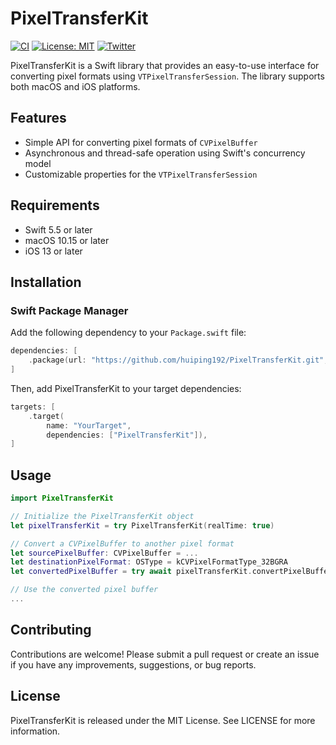 # PixelTransferKit

[![CI](https://github.com/huiping192/PixelTransferKit/actions/workflows/swift.yml/badge.svg?branch=main)](https://github.com/huiping192/PixelTransferKit/actions/workflows/swift.yml)
[![License: MIT](https://img.shields.io/badge/License-MIT-yellow.svg)]([https://opensource.org/licenses/MIT](https://github.com/huiping192/LICENSE))
[![Twitter](https://img.shields.io/twitter/follow/huiping192?style=social)](https://twitter.com/huiping192)

PixelTransferKit is a Swift library that provides an easy-to-use interface for converting pixel formats using `VTPixelTransferSession`. The library supports both macOS and iOS platforms.

## Features

- Simple API for converting pixel formats of `CVPixelBuffer`
- Asynchronous and thread-safe operation using Swift's concurrency model
- Customizable properties for the `VTPixelTransferSession`

## Requirements

- Swift 5.5 or later
- macOS 10.15 or later
- iOS 13 or later

## Installation

### Swift Package Manager

Add the following dependency to your `Package.swift` file:

```swift
dependencies: [
    .package(url: "https://github.com/huiping192/PixelTransferKit.git", .upToNextMajor(from: "0.0.1"))
]
```

Then, add PixelTransferKit to your target dependencies:

```swift
targets: [
    .target(
        name: "YourTarget",
        dependencies: ["PixelTransferKit"]),
]
```

## Usage


```swift
import PixelTransferKit

// Initialize the PixelTransferKit object
let pixelTransferKit = try PixelTransferKit(realTime: true)

// Convert a CVPixelBuffer to another pixel format
let sourcePixelBuffer: CVPixelBuffer = ...
let destinationPixelFormat: OSType = kCVPixelFormatType_32BGRA
let convertedPixelBuffer = try await pixelTransferKit.convertPixelBuffer(sourcePixelBuffer, to: destinationPixelFormat)

// Use the converted pixel buffer
...
```

## Contributing

Contributions are welcome! Please submit a pull request or create an issue if you have any improvements, suggestions, or bug reports.

## License

PixelTransferKit is released under the MIT License. See LICENSE for more information.

